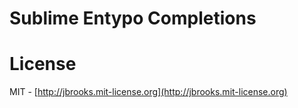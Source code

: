 # Sublime Entypo Completions

# License
MIT - [http://jbrooks.mit-license.org](http://jbrooks.mit-license.org)
